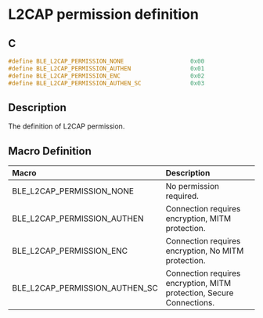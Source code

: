 # L2CAP permission definition

## C

```c
#define BLE_L2CAP_PERMISSION_NONE                   0x00
#define BLE_L2CAP_PERMISSION_AUTHEN                 0x01
#define BLE_L2CAP_PERMISSION_ENC                    0x02
#define BLE_L2CAP_PERMISSION_AUTHEN_SC              0x03
```

## Description

The definition of L2CAP permission.

## Macro Definition

|Macro|Description|
|:---|:---|
|BLE_L2CAP_PERMISSION_NONE|No permission required.|
|BLE_L2CAP_PERMISSION_AUTHEN|Connection requires encryption, MITM protection.|
|BLE_L2CAP_PERMISSION_ENC|Connection requires encryption, No MITM protection.|
|BLE_L2CAP_PERMISSION_AUTHEN_SC|Connection requires encryption, MITM protection, Secure Connections.|
